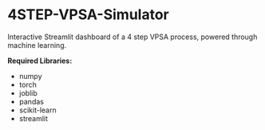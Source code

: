 # 4STEP-VPSA-Simulator
Interactive Streamlit dashboard of a 4 step VPSA process, powered through machine learning.


**Required Libraries:**
- numpy  
- torch  
- joblib  
- pandas  
- scikit-learn  
- streamlit
